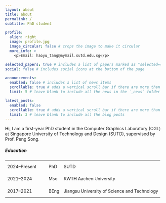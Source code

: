```yaml
---
layout: about
title: about
permalink: /
subtitle: PhD student

profile:
  align: right
  image: profile.jpg
  image_circular: false # crops the image to make it circular
  more_info: >
    <p>Email: haoyu_tang@mymail.sutd.edu.sg</p>

selected_papers: true # includes a list of papers marked as "selected={true}"
social: false # includes social icons at the bottom of the page

announcements:
  enabled: false # includes a list of news items
  scrollable: true # adds a vertical scroll bar if there are more than 3 news items
  limit: 5 # leave blank to include all the news in the `_news` folder

latest_posts:
  enabled: false
  scrollable: true # adds a vertical scroll bar if there are more than 3 new posts items
  limit: 3 # leave blank to include all the blog posts
---
```

Hi, I am a first-year PhD student in the Computer Graphics Laboratory (CGL) at Singapore University of Technology and Design (SUTD), supervised by Prof. Peng Song.

##### **Education**

<table border="0" cellspacing="0" cellpadding="8" style="font-size:14px;">
  <tbody>
    <tr style="height:40px;">
      <td style="width:120px;">2024–Present</td>
      <td>PhD</td>
      <td>SUTD</td>
    </tr>
    <tr style="height:40px;">
      <td style="width:120px;">2021–2024</td>
      <td>Msc</td>
      <td>RWTH Aachen University</td>
    </tr>
    <tr style="height:40px;">
      <td style="width:120px;">2017–2021</td>
      <td>BEng</td>
      <td>Jiangsu University of Science and Technology</td>
    </tr>
  </tbody>
</table>

<!-- Write your biography here. Tell the world about yourself. Link to your favorite [subreddit](http://reddit.com). You can put a picture in, too. The code is already in, just name your picture `prof_pic.jpg` and put it in the `img/` folder.

Put your address / P.O. box / other info right below your picture. You can also disable any of these elements by editing `profile` property of the YAML header of your `_pages/about.md`. Edit `_bibliography/papers.bib` and Jekyll will render your [publications page](/al-folio/publications/) automatically.

Link to your social media connections, too. This theme is set up to use [Font Awesome icons](https://fontawesome.com/) and [Academicons](https://jpswalsh.github.io/academicons/), like the ones below. Add your Facebook, Twitter, LinkedIn, Google Scholar, or just disable all of them. -->
